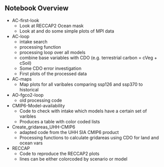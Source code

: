 ## Notebook Overview
- AC-first-look
  - Look at RECCAP2 Ocean mask
  - Look at and do some simple plots of MPI data
- AC-loop
  - intake search
  - processing function
  - processing loop over all models
  - combine base variables with CDO (e.g. terrestrial carbon = cVeg + cSoil)
  - Some CDO error investigation
  - First plots of the processed data
- AC-maps
  - Map plots for all varibales comparing ssp126 and ssp370 to historical
- AO-fgco2-loop
  - old processing code
- CMIP6-Model-availability
  - Code to check with intake which models have a certain set of varibles
  - Produces a table with color coded lists
- Create_gridareas_UHH-CMIP6
  - adapted code from the UHH SIA CMIP6 product
  - Processing functions to calculate gridareas using CDO for land and ocean vars
- RECCAP
  - Code to reproduce the RECCAP2 plots
  - lines can be either colorcoded by scenario or model
